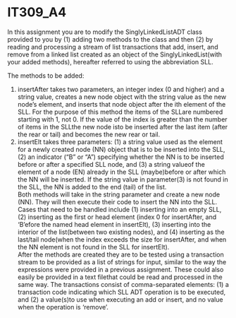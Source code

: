# IT309_A4
In this assignment you are to modify the SinglyLinkedListADT class provided to you by (1) adding two methods to the class and then (2) by reading and processing a stream of list transactions that add, insert, and remove from a linked list created as an object of the SinglyLinkedList(with your added methods), hereafter referred to using the abbreviation SLL.

The methods to be added:
1.  insertAfter takes two parameters, an integer index (0 and higher) and a string value, creates a new node object with the string value as the new node’s element, and inserts that node object after the ith element of the SLL.  For the purpose of this method the items of the SLLare numbered starting with 1, not 0.  If the value of the index is greater than the number of items in the SLLthe new node isto be inserted after the last item (after the rear or tail) and becomes the new rear or tail.
2.  insertElt takes three parameters: (1) a string value used as the element for a newly created node (NN) object that is to be inserted into the SLL, (2) an indicator (“B” or “A”) specifying whether the NN is to be inserted before or after a specified SLL node, and (3) a string valueof the element of a node (EN) already in the SLL (maybe)before or after which the NN will be inserted.  If the string value in parameter(3) is not found in the SLL, the NN is added to the end (tail) of the list.      
Both methods will take in the string parameter and create a new node (NN).  They will then execute their code to insert the NN into the SLL.  Cases that need to be handled include (1) inserting into an empty SLL, (2) inserting as the first or head element (index 0 for insertAfter, and ‘B’efore the named head element in insertElt), (3) inserting into the interior of the list(between two existing nodes), and (4) inserting as the last/tail node(when the index exceeds the size for insertAfter, and when the NN element is not found in the SLL for insertElt).    
After the methods are created they are to be tested using a transaction stream to be provided as a list of strings for input, similar to the way the expressions were provided in a previous assignment.  These could also easily be provided in a text filethat could be read and processed in the same way.  The transactions consist of comma-separated elements: (1) a transaction code indicating which SLL ADT operation is to be executed, and (2) a value(s)to use when executing an add or insert, and no value when the operation is ‘remove’. 